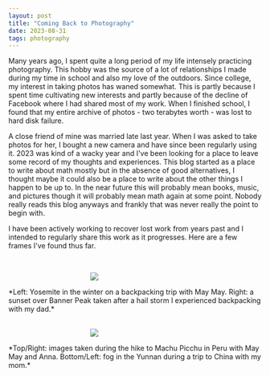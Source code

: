```yaml
---
layout: post
title: "Coming Back to Photography"
date: 2023-08-31
tags: photography
---
```


Many years ago, I spent quite a long period of my life intensely practicing photography. This hobby was the source of a lot of relationships I made during my time in school and also my love of the outdoors. Since college, my interest in taking photos has waned somewhat. This is partly because I spent time cultivating new interests and partly because of the decline of Facebook where I had shared most of my work. When I finished school, I found that my entire archive of photos - two terabytes worth - was lost to hard disk failure.

A close friend of mine was married late last year. When I was asked to take photos for her, I bought a new camera and have since been regularly using it. 2023 was kind of a wacky year and I've been looking for a place to leave some record of my thoughts and experiences. This blog started as a place to write about math mostly but in the absence of good alternatives, I thought maybe it could also be a place to write about the other things I happen to be up to. In the near future this will probably mean books, music, and pictures though it will probably mean math again at some point. Nobody really reads this blog anyways and frankly that was never really the point to begin with.

I have been actively working to recover lost work from years past and I intended to regularly share this work as it progresses. Here are a few frames I've found thus far.

<br>
<p align="center">
<img style="max-width: 1024px; margin: 0 0 0 -162px;" src="https://drive.google.com/uc?id=1h5PbFCEpfU0REYe8LeWLH1MVNa23YQlX">
</p>
*Left: Yosemite in the winter on a backpacking trip with May May. Right: a sunset over Banner Peak taken after a hail storm I experienced backpacking with my dad.*
<br>

<br>
<p align="center">
<img style="max-width: 1024px; margin: 0 0 0 -162px;" src="https://drive.google.com/uc?id=1h8-6h5UctZR62aYut-axVteEW7VEMYzI">
</p>
*Top/Right: images taken during the hike to Machu Picchu in Peru with May May and Anna. Bottom/Left: fog in the Yunnan during a trip to China with my mom.*
<br>

